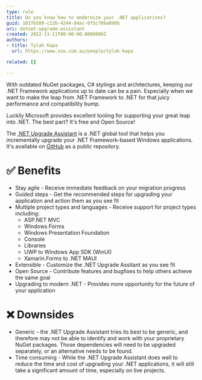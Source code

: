 ```yaml
---
type: rule
title: Do you know how to modernize your .NET applications?
guid: 1037b509-c22b-4244-84ac-0f5c709a090b
uri: dotnet-upgrade-assistant
created: 2022-11-11T00:00:00.0000000Z
authors: 
- title: Tylah Kapa
  url: https://www.ssw.com.au/people/tylah-kapa

related: []

---
```


With outdated NuGet packages, C# stylings and architectures, keeping our .NET Framework applications up to date can be a pain. Especially when we want to make the leap from .NET Framework to .NET for that juicy performance and compatibility bump.

Luckily Microsoft provides excellent tooling for supporting your great leap into .NET. The best part? It's free and Open Source! 

<!--endintro-->

The [.NET Upgrade Assistant](https://dotnet.microsoft.com/en-us/platform/upgrade-assistant) is a .NET global tool that helps you incrementally upgrade your .NET Framework-based Windows applications. It's available on [GitHub](https://github.com/dotnet/upgrade-assistant) as a public repository.

# ✅ Benefits

+ Stay agile - Receive immediate feedback on your migration progress
+ Guided steps - Get the recommended steps for upgrading your application and action them as you see fit
+ Multiple project types and languages - Receive support for project types including:
   - ASP.NET MVC
   - Windows Forms
   - Windows Presentation Foundation
   - Console
   - Libraries
   - UWP to Windows App SDK (WinUI)
   - Xamarin.Forms to .NET MAUI
+ Extensible - Customize the .NET Upgrade Assitant as you see fit
+ Open Source - Contribute features and bugfixes to help others achieve the same goal
+ Upgrading to modern .NET - Provides more opportunity for the future of your application

# ❌ Downsides

+ Generic - the .NET Upgrade Assistant tries its best to be generic, and therefore may not be able to identify and work with your proprietary NuGet packages. Those dependencies will need to be upgraded separately, or an alternative needs to be found.
+ Time consuming - While the .NET Upgrade Assistant does well to reduce the time and cost of upgrading your .NET applications, it will still take a significant amount of time, especially on live projects. 
